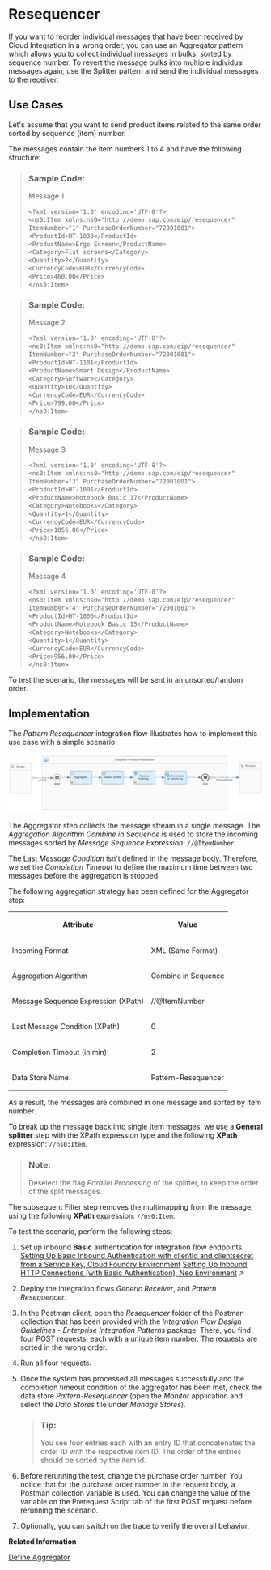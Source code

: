 <!-- loio068cfc7cdaf54d71a51726dff203da5b -->

# Resequencer

If you want to reorder individual messages that have been received by Cloud Integration in a wrong order, you can use an Aggregator pattern which allows you to collect individual messages in bulks, sorted by sequence number. To revert the message bulks into multiple individual messages again, use the Splitter pattern and send the individual messages to the receiver.



<a name="loio068cfc7cdaf54d71a51726dff203da5b__section_f5x_znf_tsb"/>

## Use Cases

Let's assume that you want to send product items related to the same order sorted by sequence \(item\) number.

The messages contain the item numbers 1 to 4 and have the following structure:

> ### Sample Code:  
> Message 1
> 
> ```
> <?xml version='1.0' encoding='UTF-8'?>
> <ns0:Item xmlns:ns0="http://demo.sap.com/eip/resequencer" ItemNumber="1" PurchaseOrderNumber="72001001">
> <ProductId>HT-1030</ProductId>
> <ProductName>Ergo Screen</ProductName>
> <Category>Flat screens</Category>
> <Quantity>2</Quantity>
> <CurrencyCode>EUR</CurrencyCode>
> <Price>460.00</Price>
> </ns0:Item>
> 
> ```

> ### Sample Code:  
> Message 2
> 
> ```
> <?xml version='1.0' encoding='UTF-8'?>
> <ns0:Item xmlns:ns0="http://demo.sap.com/eip/resequencer" ItemNumber="2" PurchaseOrderNumber="72001001">
> <ProductId>HT-1101</ProductId>
> <ProductName>Smart Design</ProductName>
> <Category>Software</Category>
> <Quantity>10</Quantity>
> <CurrencyCode>EUR</CurrencyCode>
> <Price>799.00</Price>
> </ns0:Item>
> 
> ```

> ### Sample Code:  
> Message 3
> 
> ```
> <?xml version='1.0' encoding='UTF-8'?>
> <ns0:Item xmlns:ns0="http://demo.sap.com/eip/resequencer" ItemNumber="3" PurchaseOrderNumber="72001001">
> <ProductId>HT-1001</ProductId>
> <ProductName>Notebook Basic 17</ProductName>
> <Category>Notebooks</Category>
> <Quantity>1</Quantity>
> <CurrencyCode>EUR</CurrencyCode>
> <Price>1056.00</Price>
> </ns0:Item>
> 
> ```

> ### Sample Code:  
> Message 4
> 
> ```
> <?xml version='1.0' encoding='UTF-8'?>
> <ns0:Item xmlns:ns0="http://demo.sap.com/eip/resequencer" ItemNumber="4" PurchaseOrderNumber="72001001">
> <ProductId>HT-1000</ProductId>
> <ProductName>Notebook Basic 15</ProductName>
> <Category>Notebooks</Category>
> <Quantity>1</Quantity>
> <CurrencyCode>EUR</CurrencyCode>
> <Price>956.00</Price>
> </ns0:Item>
> 
> ```

To test the scenario, the messages will be sent in an unsorted/random order.



<a name="loio068cfc7cdaf54d71a51726dff203da5b__section_xsd_n4f_tsb"/>

## Implementation

The *Pattern Resequencer* integration flow illustrates how to implement this use case with a simple scenario.

![](images/In_Order_via_Aggregator_01_9f686e2.png)

The Aggregator step collects the message stream in a single message. The *Aggregation Algorithm* *Combine in Sequence* is used to store the incoming messages sorted by *Message Sequence Expression*: `//@ItemNumber`.

The Last *Message Condition* isn't defined in the message body. Therefore, we set the *Completion Timeout* to define the maximum time between two messages before the aggregation is stopped.

The following aggregation strategy has been defined for the Aggregator step:


<table>
<tr>
<th valign="top">

Attribute



</th>
<th valign="top">

Value



</th>
</tr>
<tr>
<td valign="top">

Incoming Format



</td>
<td valign="top">

XML \(Same Format\)



</td>
</tr>
<tr>
<td valign="top">

Aggregation Algorithm



</td>
<td valign="top">

Combine in Sequence



</td>
</tr>
<tr>
<td valign="top">

Message Sequence Expression \(XPath\)



</td>
<td valign="top">

//@ItemNumber



</td>
</tr>
<tr>
<td valign="top">

Last Message Condition \(XPath\)



</td>
<td valign="top">

0



</td>
</tr>
<tr>
<td valign="top">

Completion Timeout \(in min\)



</td>
<td valign="top">

2



</td>
</tr>
<tr>
<td valign="top">

Data Store Name



</td>
<td valign="top">

Pattern-Resequencer



</td>
</tr>
</table>

As a result, the messages are combined in one message and sorted by item number.

To break up the message back into single Item messages, we use a **General splitter** step with the XPath expression type and the following **XPath** expression: `//ns0:Item`.

> ### Note:  
> Deselect the flag *Parallel Processing* of the splitter, to keep the order of the split messages.

The subsequent Filter step removes the multimapping from the message, using the following **XPath** expression: `//ns0:Item`.



To test the scenario, perform the following steps:

1.  Set up inbound **Basic** authentication for integration flow endpoints. [Setting Up Basic Inbound Authentication with clientId and clientsecret from a Service Key, Cloud Foundry Environment](../40-RemoteSystems/basic-authentication-with-clientid-and-clientsecret-for-integration-flow-processing-647eeb3.md) [Setting Up Inbound HTTP Connections (with Basic Authentication), Neo Environment](https://help.sap.com/viewer/368c481cd6954bdfa5d0435479fd4eaf/Cloud/en-US/391c45cfcd0f4435952ab085283b7f7d.html "") :arrow_upper_right: 
2.  Deploy the integration flows *Generic Receiver*, and *Pattern Resequencer*.
3.  In the Postman client, open the *Resequencer* folder of the Postman collection that has been provided with the *Integration Flow Design Guidelines - Enterprise Integration Patterns* package. There, you find four POST requests, each with a unique item number. The requests are sorted in the wrong order.
4.  Run all four requests.
5.  Once the system has processed all messages successfully and the completion timeout condition of the aggregator has been met, check the data store *Pattern-Resequencer* \(open the *Monitor* application and select the *Data Stores* tile under *Manage Stores*\).

    > ### Tip:  
    > You see four entries each with an entry ID that concatenates the order ID with the respective item ID. The order of the entries should be sorted by the item id.

6.  Before rerunning the test, change the purchase order number. You notice that for the purchase order number in the request body, a Postman collection variable is used. You can change the value of the variable on the Prerequest Script tab of the first POST request before rerunning the scenario.
7.  Optionally, you can switch on the trace to verify the overall behavior.

**Related Information**  


[Define Aggregator](define-aggregator-aa23816.md "")

